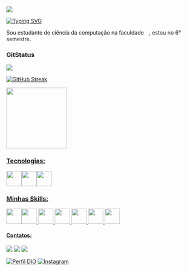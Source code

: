 <img src="https://64.media.tumblr.com/61b42677879a0be38fb2779459b0f456/tumblr_nzv60uVwxB1uo5tbio1_1280.gif"/>


[![Typing SVG](https://readme-typing-svg.demolab.com?font=Fira+Code&pause=1000&color=873FF7&width=435&lines=%F0%9F%92%96+Oiii%2C+tudo+b%C3%A3o%3F;Me+chamo+Bruna+Marcelle)](https://git.io/typing-svg)

Sou estudante de ciência da computação na faculdade <img width="10" height="10" src="https://theme.zdassets.com/theme_assets/147534/cf3e550bb9f168d26d91ee0ed5dc8e11e62dc74d.png"/>, estou no 6° semestre. 

### GitStatus
<img align="center" src="https://github-readme-activity-graph.vercel.app/graph?username=BrubsMarcelle&theme=tokyo-night&hide_border=true&show_icons=true&custom_title=Grafico%20de%20Contribuicao" />

[![GitHub Streak](https://streak-stats.demolab.com?user=BrubsMarcelle&theme=bear&background=000&&dates=FFF&locale=pt_BR&date_format=n%2Fj%5B%2FY%5D&mode=weekly&exclude_days=Sun%2CSat)](https://git.io/streak-stats)

<div align="start">
  <a href="https://github.com/BrubsMarcelle">
  <img height="160rem" src="https://github-readme-stats.vercel.app/api?username=BrubsMarcelle&show_icons=true&theme=tokyonight&include_all_commits=false&count_private=true"/>
</div>


### Tecnologias:
<img src="https://cdn.jsdelivr.net/gh/devicons/devicon/icons/figma/figma-original.svg" width="40" height="40"/><img src="https://cdn.jsdelivr.net/gh/devicons/devicon/icons/windows8/windows8-original.svg" width="40" height="40"/><img src="https://cdn.jsdelivr.net/gh/devicons/devicon/icons/git/git-plain.svg" width="40"
height="40"/>

### Minhas Skills:
<img src="https://cdn.jsdelivr.net/gh/devicons/devicon/icons/html5/html5-plain.svg" width="40" height="40"/><img src="https://cdn.jsdelivr.net/gh/devicons/devicon/icons/css3/css3-plain.svg" width="40" height="40"/>
<img src="https://cdn.jsdelivr.net/gh/devicons/devicon/icons/react/react-original.svg" width="40" height="40"/>
<img height="40" width="40" src="https://logospng.org/download/bootstrap/bootstrap-256.png">
<img src="https://cdn.jsdelivr.net/gh/devicons/devicon/icons/typescript/typescript-original.svg" width="40" height="40"/>
<img heigth="30" width="40" src="https://cdn.jsdelivr.net/gh/devicons/devicon/icons/csharp/csharp-original.svg" />
<img height="40" width="40" src="https://adrianwilczynski.gallerycdn.vsassets.io/extensions/adrianwilczynski/asp-net-core-snippet-pack/1.51.0/1586892181474/Microsoft.VisualStudio.Services.Icons.Default">


#### Contatos:

<div>
<a href = "mailto:brubsmarcelle2022@gmail.com"><img src="https://img.shields.io/badge/Gmail-D14836?style=for-the-badge&logo=gmail&logoColor=white" target="_blank"></a>
<a href="https://www.linkedin.com/in/bruna-marcelle-gregorio-silva-900b72224/" target="_blank"><img src="https://img.shields.io/badge/-LinkedIn-%230077B5?style=for-the-badge&logo=linkedin&logoColor=white"></a>
<a href="https://www.instagram.com/codesenjuuh/" target="_blank"><img src="https://img.shields.io/badge/-Instagram-%23E4405F?style=for-the-badge&logo=instagram&logoColor=white"></a>
</div>

[![Perfil DIO](https://img.shields.io/badge/-Meu%20Perfil%20na%20DIO-30A3DC?style=for-the-badge)](https://web.dio.me/users/brubsmarcelle06)
[![Instagram](https://img.shields.io/badge/GitHub-000?style=for-the-badge&logo=github)](https://github.com/BrubsMarcelle)

